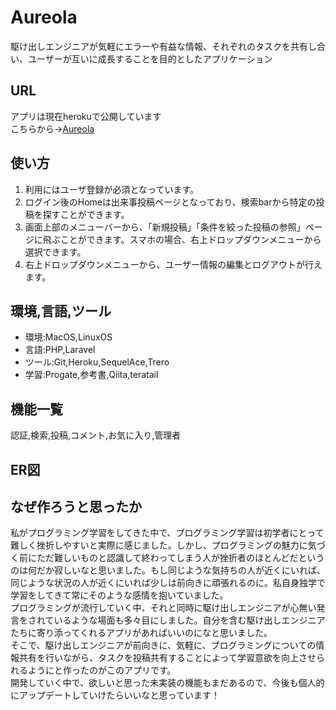 # Aureola

駆け出しエンジニアが気軽にエラーや有益な情報、それぞれのタスクを共有し合い、ユーザーが互いに成長することを目的としたアプリケーション

## URL
アプリは現在herokuで公開しています
</br>
こちらから->[Aureola](https://secret-inlet-50812.herokuapp.com/)


## 使い方

1. 利用にはユーザ登録が必須となっています。
2. ログイン後のHomeは出来事投稿ページとなっており、検索barから特定の投稿を探すことができます。
3. 画面上部のメニューバーから、「新規投稿」「条件を絞った投稿の参照」ページに飛ぶことができます。スマホの場合、右上ドロップダウンメニューから選択できます。
4. 右上ドロップダウンメニューから、ユーザー情報の編集とログアウトが行えます。


## 環境,言語,ツール

* 環境:MacOS,LinuxOS
* 言語:PHP,Laravel
* ツール:Git,Heroku,SequelAce,Trero
* 学習:Progate,参考書,Qiita,teratail


## 機能一覧

認証,検索,投稿,コメント,お気に入り,管理者


## ER図


## なぜ作ろうと思ったか

私がプログラミング学習をしてきた中で、プログラミング学習は初学者にとって難しく挫折しやすいと実際に感じました。しかし、プログラミングの魅力に気づく前にただ難しいものと認識して終わってしまう人が挫折者のほとんどだというのは何だか寂しいなと思いました。もし同じような気持ちの人が近くにいれば、同じような状況の人が近くにいれば少しは前向きに頑張れるのに。私自身独学で学習をしてきて常にそのような感情を抱いていました。
</br>
プログラミングが流行していく中、それと同時に駆け出しエンジニアが心無い発言をされているような場面も多々目にしました。自分を含む駆け出しエンジニアたちに寄り添ってくれるアプリがあればいいのになと思いました。
</br>
そこで、駆け出しエンジニアが前向きに、気軽に、プログラミングについての情報共有を行いながら、タスクを投稿共有することによって学習意欲を向上させられるようにと作ったのがこのアプリです。
</br>
開発していく中で、欲しいと思った未実装の機能もまだあるので、今後も個人的にアップデートしていけたらいいなと思っています！
